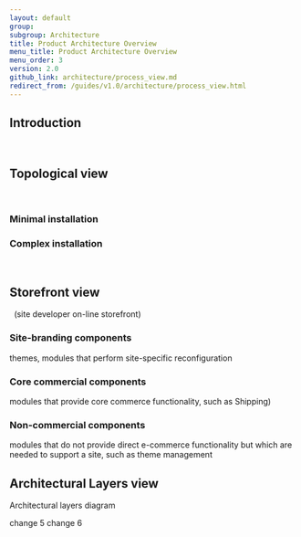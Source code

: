 ```yaml
---
layout: default
group:
subgroup: Architecture
title: Product Architecture Overview
menu_title: Product Architecture Overview
menu_order: 3
version: 2.0
github_link: architecture/process_view.md
redirect_from: /guides/v1.0/architecture/process_view.html
---
```

<h2>Introduction</h2> 
<h2>Topological view</h2> 
<h3>Minimal installation</h3>
<h3>Complex installation</h3> 
<h2>Storefront view</h2>
  (site developer on-line storefront)
<h3>Site-branding components</h3>
themes, modules that perform site-specific reconfiguration 
<h3>Core commercial components</h3>
 modules that provide core commerce functionality, such as Shipping) 
<h3>Non-commercial components</h3>
 modules that do not provide direct e-commerce functionality but which are needed to support a site, such as theme management  <h2>Architectural Layers view</h2>
  Architectural layers diagram

  change 5
  change 6

